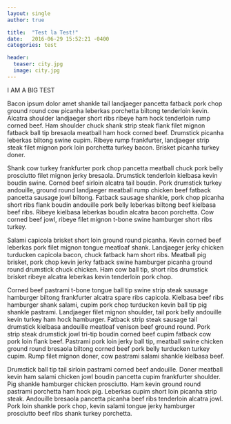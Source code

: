 ```yaml
---
layout: single
author: true

title:  "Test la Test!"
date:   2016-06-29 15:52:21 -0400
categories: test

header:
  teaser: city.jpg
  image: city.jpg
---
```

I AM A BIG TEST

Bacon ipsum dolor amet shankle tail landjaeger pancetta fatback pork chop ground round cow picanha leberkas porchetta biltong tenderloin kevin. Alcatra shoulder landjaeger short ribs ribeye ham hock tenderloin rump corned beef. Ham shoulder chuck shank strip steak flank filet mignon fatback ball tip bresaola meatball ham hock corned beef. Drumstick picanha leberkas biltong swine cupim. Ribeye rump frankfurter, landjaeger strip steak filet mignon pork loin porchetta turkey bacon. Brisket picanha turkey doner.

Shank cow turkey frankfurter pork chop pancetta meatball chuck pork belly prosciutto filet mignon jerky bresaola. Drumstick tenderloin kielbasa kevin boudin swine. Corned beef sirloin alcatra tail boudin. Pork drumstick turkey andouille, ground round landjaeger meatball rump chicken beef fatback pancetta sausage jowl biltong. Fatback sausage shankle, pork chop picanha short ribs flank boudin andouille pork belly leberkas biltong beef kielbasa beef ribs. Ribeye kielbasa leberkas boudin alcatra bacon porchetta. Cow corned beef jowl, ribeye filet mignon t-bone swine hamburger short ribs turkey.

Salami capicola brisket short loin ground round picanha. Kevin corned beef leberkas pork filet mignon tongue meatloaf shank. Landjaeger jerky chicken turducken capicola bacon, chuck fatback ham short ribs. Meatball pig brisket, pork chop kevin jerky fatback swine hamburger picanha ground round drumstick chuck chicken. Ham cow ball tip, short ribs drumstick brisket ribeye alcatra leberkas kevin tenderloin pork chop.

Corned beef pastrami t-bone tongue ball tip swine strip steak sausage hamburger biltong frankfurter alcatra spare ribs capicola. Kielbasa beef ribs hamburger shank salami, cupim pork chop turducken kevin ball tip pig shankle pastrami. Landjaeger filet mignon shoulder, tail pork belly andouille kevin turkey ham hock hamburger. Fatback strip steak sausage tail drumstick kielbasa andouille meatloaf venison beef ground round. Pork strip steak drumstick jowl tri-tip boudin corned beef cupim fatback cow pork loin flank beef. Pastrami pork loin jerky ball tip, meatball swine chicken ground round bresaola biltong corned beef pork belly turducken turkey cupim. Rump filet mignon doner, cow pastrami salami shankle kielbasa beef.

Drumstick ball tip tail sirloin pastrami corned beef andouille. Doner meatball kevin ham salami chicken jowl boudin pancetta cupim frankfurter shoulder. Pig shankle hamburger chicken prosciutto. Ham kevin ground round pastrami porchetta ham hock pig. Leberkas cupim short loin picanha strip steak. Andouille bresaola pancetta picanha beef ribs tenderloin alcatra jowl. Pork loin shankle pork chop, kevin salami tongue jerky hamburger prosciutto beef ribs shank turkey porchetta.

[jekyll-docs]: http://jekyllrb.com/docs/home
[jekyll-gh]:   https://github.com/jekyll/jekyll
[jekyll-talk]: https://talk.jekyllrb.com/
